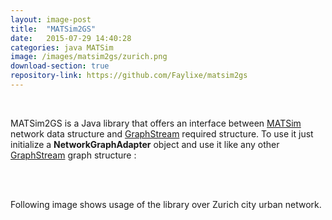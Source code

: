 ```yaml
---
layout: image-post
title:  "MATSim2GS"
date:   2015-07-29 14:40:28
categories: java MATSim
image: /images/matsim2gs/zurich.png
download-section: true
repository-link: https://github.com/Faylixe/matsim2gs
---
```


<br/>

MATSim2GS is a Java library that offers an interface between [MATSim](http:/:www.matsim.org)
network data structure and [GraphStream](http://graphstream-project.org/) required structure.
To use it just initialize a **NetworkGraphAdapter** object and use it like any other
[GraphStream](http://graphstream-project.org/) graph structure :

<br/>

<script src="https://gist.github.com/Faylixe/2ab9a9f33d954084637a.js"></script>

<br/>

Following image shows usage of the library over Zurich city urban network.
